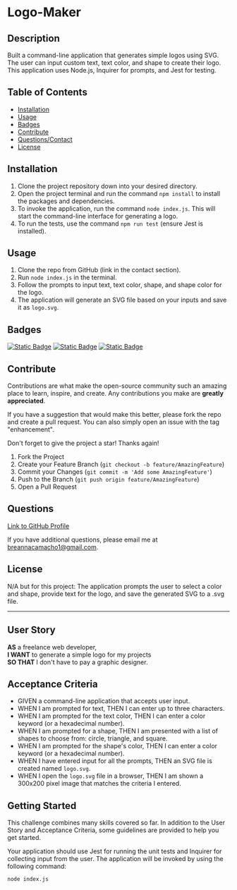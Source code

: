 # Logo-Maker

## Description

Built a command-line application that generates simple logos using SVG. The user can input custom text, text color, and shape to create their logo. This application uses Node.js, Inquirer for prompts, and Jest for testing.

## Table of Contents 

- [Installation](#installation)
- [Usage](#usage)
- [Badges](#badges)
- [Contribute](#how-to-contribute)
- [Questions/Contact](#questions)
- [License](#license)

## Installation

1. Clone the project repository down into your desired directory.
2. Open the project terminal and run the command `npm install` to install the packages and dependencies.
3. To invoke the application, run the command `node index.js`. This will start the command-line interface for generating a logo.
4. To run the tests, use the command `npm run test` (ensure Jest is installed).

## Usage

1. Clone the repo from GitHub (link in the contact section).
2. Run `node index.js` in the terminal.
3. Follow the prompts to input text, text color, shape, and shape color for the logo.
4. The application will generate an SVG file based on your inputs and save it as `logo.svg`.

## Badges

[![Static Badge](https://img.shields.io/badge/GitHub-breannacamacho-darkgreen)](https://github.com/breannacamacho) 
[![Static Badge](https://img.shields.io/badge/Inquirer-8.2.4-blue)](https://www.npmjs.com/package/inquirer) 
[![Static Badge](https://img.shields.io/badge/Jest-29.7.0-red)](https://www.npmjs.com/package/jest) 

## Contribute

Contributions are what make the open-source community such an amazing place to learn, inspire, and create. Any contributions you make are **greatly appreciated**.

If you have a suggestion that would make this better, please fork the repo and create a pull request. You can also simply open an issue with the tag "enhancement".

Don't forget to give the project a star! Thanks again!

1. Fork the Project
2. Create your Feature Branch (`git checkout -b feature/AmazingFeature`)
3. Commit your Changes (`git commit -m 'Add some AmazingFeature'`)
4. Push to the Branch (`git push origin feature/AmazingFeature`)
5. Open a Pull Request

## Questions

[Link to GitHub Profile](https://github.com/breannacamacho)

If you have additional questions, please email me at breannacamacho1@gmail.com.

## License

N/A but for this project: The application prompts the user to select a color and shape, provide text for the logo, and save the generated SVG to a .svg file.

---

## User Story

**AS** a freelance web developer,  
**I WANT** to generate a simple logo for my projects  
**SO THAT** I don't have to pay a graphic designer.

## Acceptance Criteria

- GIVEN a command-line application that accepts user input.
- WHEN I am prompted for text, THEN I can enter up to three characters.
- WHEN I am prompted for the text color, THEN I can enter a color keyword (or a hexadecimal number).
- WHEN I am prompted for a shape, THEN I am presented with a list of shapes to choose from: circle, triangle, and square.
- WHEN I am prompted for the shape's color, THEN I can enter a color keyword (or a hexadecimal number).
- WHEN I have entered input for all the prompts, THEN an SVG file is created named `logo.svg`.
- WHEN I open the `logo.svg` file in a browser, THEN I am shown a 300x200 pixel image that matches the criteria I entered.


## Getting Started

This challenge combines many skills covered so far. In addition to the User Story and Acceptance Criteria, some guidelines are provided to help you get started.

Your application should use Jest for running the unit tests and Inquirer for collecting input from the user. The application will be invoked by using the following command:

```bash
node index.js